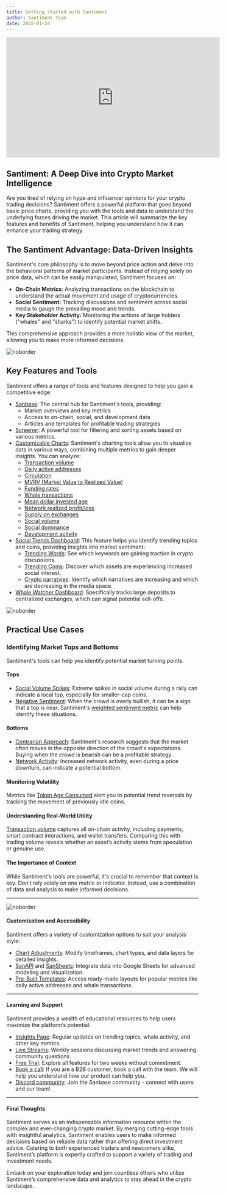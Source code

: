 ```yaml
---
title: Getting started with Santiment
author: Santiment Team
date: 2025-01-24
---
```


<iframe width="560" height="315" src="https://www.youtube.com/embed/_04p-INg_Gg?si=7qCuN1vXFP9602xK" title="YouTube video player" frameborder="0" allow="accelerometer; autoplay; clipboard-write; encrypted-media; gyroscope; picture-in-picture; web-share" referrerpolicy="strict-origin-when-cross-origin" allowfullscreen></iframe>

## Santiment: A Deep Dive into Crypto Market Intelligence

Are you tired of relying on hype and influencer opinions for your crypto
trading decisions? Santiment offers a powerful platform that goes beyond basic
price charts, providing you with the tools and data to understand the
underlying forces driving the market. This article will summarize the key
features and benefits of Santiment, helping you understand how it can enhance
your trading strategy.

## The Santiment Advantage: Data-Driven Insights

Santiment's core philosophy is to move beyond price action and delve into the
behavioral patterns of market participants. Instead of relying solely on price
data, which can be easily manipulated, Santiment focuses on:

- **On-Chain Metrics**: Analyzing transactions on the blockchain to understand
  the actual movement and usage of cryptocurrencies.
- **Social Sentiment:** Tracking discussions and sentiment across social media
  to gauge the prevailing mood and trends.
- **Key Stakeholder Activity:** Monitoring the actions of large holders
  ("whales" and "sharks") to identify potential market shifts.

This comprehensive approach provides a more holistic view of the market,
allowing you to make more informed decisions.

![noborder](./hollistic_approach.png)

## Key Features and Tools

Santiment offers a range of tools and features designed to help you gain a
competitive edge:

- [Sanbase](https://app.santiment.net/): The central hub for Santiment's tools, providing:
    - Market overviews and key metrics
    - Access to on-chain, social, and development data
    - Articles and templates for profitable trading strategies
- [Screener](https://app.santiment.net/screener): A powerful tool for
  filtering and sorting assets based on various metrics.
- [Customizable Charts](https://app.santiment.net/charts): Santiment's
  charting tools allow you to visualize data in various ways, combining
  multiple metrics to gain deeper insights. You can analyze:
    - [Transaction volume](/education-and-use-cases/trading-and-transaction-volume/)
    - [Daily active addresses](/education-and-use-cases/daily-active-addresses/#definition)
    - [Circulation](/education-and-use-cases/circulation/)
    - [MVRV (Market Value to Realized Value)](/metrics/mvrv/#definition)
    - [Funding rates](/metrics/funding-rates-aggregated/#definition)
    - [Whale transactions](/education-and-use-cases/whale-alert/#setting-up-a-whale-transaction-alert)
    - [Mean dollar invested age](/education-and-use-cases/understanding-long-term-market-trends-and-cycles/#mean-dollar-invested-age-mdia)
    - [Network realized profit/loss](/education-and-use-cases/understanding-long-term-market-trends-and-cycles/#network-realized-profit-and-loss)
    - [Supply on exchanges](/metrics/supply-on-or-outside-exchanges/#definition)
    - [Social volume](/education-and-use-cases/understanding-long-term-market-trends-and-cycles/#social-volume)
    - [Social dominance](/metrics/social-dominance/#definition)
    - [Development activity](/metrics/development-activity/#metrics)
- [Social Trends Dashboard](https://app.santiment.net/social-trends): This
  feature helps you identify trending topics and coins, providing insights into
  market sentiment:
    - [Trending Words](https://app.santiment.net/social-trends): See which
      keywords are gaining traction in crypto discussions.
    - [Trending Coins](https://app.santiment.net/social-trends/trending-coins):
      Discover which assets are experiencing increased social interest.
    - [Crypto narratvies](https://app.santiment.net/social-trends/crypto-narratives):
      Identify which narratives are increasing and which are decreasing in the
      media space.
- [Whale Watcher Dashboard](https://queries.santiment.net/dashboard/top-cex-deposits-1001?utm_source=sanbase&utm_medium=post&utm_campaign=sanbase_eth_top_cex_deposits_b_112124/&fpr=twitter):
  Specifically tracks large deposits to centralized exchanges, which can signal
  potential sell-offs.

![noborder](./scredriver.png)

## Practical Use Cases

### Identifying Market Tops and Bottoms

Santiment's tools can help you identify potential market turning points:

#### Tops

- [Social Volume Spikes](/for-traders/#spot-tops-and-exit-opportunities):
  Extreme spikes in social volume during a rally can indicate a local top,
  especially for smaller-cap coins.
- [Negative Sentiment](/metrics/sentiment-metrics/#what-is-sentiment):
  When the crowd is overly bullish, it can be a sign that a top is near.
  Santiment's [weighted sentiment
  metric](/metrics/sentiment-metrics/weighted-sentiment-metrics/#definition)
  can help identify these situations.

#### Bottoms

- [Contrarian Approach](/for-traders/#spot-bottoms-and-entry-opportunities):
  Santiment's research suggests that the market often moves in the opposite
  direction of the crowd's expectations. Buying when the crowd is bearish can
  be a profitable strategy.
- [Network Activity](/education-and-use-cases/understanding-short-term-market-trends/#network-activity):
  Increased network activity, even during a price downturn, can indicate a
  potential bottom.

#### Monitoring Volatility

Metrics like [Token Age Consumed](/education-and-use-cases/timing-market-volatility-with-token-age-consumed/)
alert you to potential trend reversals by tracking the movement of previously
idle coins.

#### Understanding Real-World Utility

[Transaction volume](/education-and-use-cases/trading-and-transaction-volume/)
captures all on-chain activity, including payments, smart contract
interactions, and wallet transfers. Comparing this with trading volume reveals
whether an asset’s activity stems from speculation or genuine use.

#### The Importance of Context

While Santiment's tools are powerful, it's crucial to remember that context is
key. Don't rely solely on one metric or indicator. Instead, use a combination
of data and analysis to make informed decisions.

---

![noborder](./context.png)

#### Customization and Accessibility

Santiment offers a variety of customization options to suit your analysis
style:

- [Chart Adjustments](/sanbase/keyboard-shortcuts/#charts):
  Modify timeframes, chart types, and data layers for detailed insights.
- [SanAPI](https://api.santiment.net/) and [SanSheets](https://sheets.santiment.net/): Integrate data into Google
  Sheets for advanced modeling and visualization.
- [Pre-Built Templates](https://app.santiment.net/explorer): Access
  ready-made layouts for popular metrics like daily active addresses and whale
  transactions.

---

#### Learning and Support

Santiment provides a wealth of educational resources to help users maximize the
platform’s potential:

- [Insights Page](https://insights.santiment.net/): Regular updates on
  trending topics, whale activity, and other key metrics.
- [Live Streams](https://www.youtube.com/@Santimentfeed): Weekly sessions
  discussing market trends and answering community questions.
- [Free Trial](https://app.santiment.net/pricing): Explore all features for
  two weeks without commitment.
- [Book a call](https://calendly.com/santiment-team/book-a-demo): If you are a B2B customer, book a call with the team. We
  will help you understand how our product can help you.
- [Discord community](https://santiment.net/discord): Join the Sanbase community - connect with users and our team!
  

---

#### Final Thoughts

Santiment serves as an indispensable information resource within the complex
and ever-changing crypto market. By merging cutting-edge tools with insightful
analytics, Santiment enables users to make informed decisions based on reliable
data rather than offering direct investment advice. Catering to both
experienced traders and newcomers alike, Santiment’s platform is expertly
crafted to support a variety of trading and investment needs.

Embark on your exploration today and join countless others who utilize
Santiment’s comprehensive data and analytics to stay ahead in the crypto
landscape.
